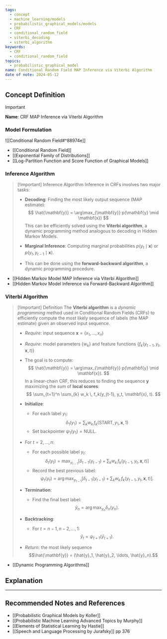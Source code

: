 ```yaml
---
tags:
  - concept
  - machine_learning/models
  - probabilistic_graphical_models/models
  - CRF
  - conditional_random_field
  - viterbi_decoding
  - viterbi_algorithm
keywords:
  - CRF
  - conditional_random_field
topics:
  - probabilistic_graphical_model
name: Conditional Random Field MAP Inference via Viterbi Algorithm
date of note: 2024-05-12
---
```


## Concept Definition

>[!important]
>**Name**: CRF MAP Inference via Viterbi Algorithm

### Model Formulation

![[Conditional Random Field#^88974e]]

- [[Conditional Random Field]]
- [[Exponential Family of Distributions]]
- [[Log-Partition Function and Score Function of Graphical Models]]

### Inference Algorithm

>[!important] Inference Algorithm
>Inference in CRFs involves two major tasks:
>
>- **Decoding**: Finding the most likely output sequence (MAP estimate):
>  $$
>  \hat{\mathbf{y}} = \arg\max_{\mathbf{y}} p(\mathbf{y} \mid \mathbf{x})
>  $$
>  This can be efficiently solved using the **Viterbi algorithm**, a dynamic programming method analogous to decoding in Hidden Markov Models.
>
>- **Marginal Inference**: Computing marginal probabilities $p(y_t \mid \mathbf{x})$ or $p(y_t, y_{t-1} \mid \mathbf{x})$.
>  - This can be done using the **forward-backward algorithm**, a dynamic programming procedure.

- [[Hidden Markov Model MAP Inference via Viterbi Algorithm]]
- [[Hidden Markov Model Inference via Forward-Backward Algorithm]]

### Viterbi Algorithm

>[!important] Definition
>The **Viterbi algorithm** is a *dynamic programming* method used in Conditional Random Fields (CRFs) to efficiently compute the most likely sequence of labels (the MAP estimate) given an observed input sequence.
>
>- *Require*: input sequence $\mathbf{x} = (x_1, \ldots, x_n)$
>- *Require*: model parameters $\{w_k\}$ and feature functions $\{f_k(y_{t-1}, y_t, \mathbf{x}, t)\}$
>
>- The goal is to compute:
>  $$
>  \hat{\mathbf{y}} = \arg\max_{\mathbf{y}} p(\mathbf{y} \mid \mathbf{x}).
>  $$
>  In a linear-chain CRF, this reduces to finding the sequence $\mathbf{y}$ maximizing the *sum* of **local scores**:
>  $$
>  \sum_{t=1}^n \sum_{k} w_k \, f_k(y_{t-1}, y_t, \mathbf{x}, t).
>  $$
>
>- **Initialize**:
>    - For each label $y_1$:
>      $$
>      \delta_1(y_1) = \sum_{k} w_k \, f_k(\text{START}, y_1, \mathbf{x}, 1)
>      $$
>    - Set backpointer $\psi_1(y_1) = \text{NULL}$.
>
>- For $t = 2, \ldots, n$:
>    - For each possible label $y_t$:
>      $$
>      \delta_t(y_t) = \max_{y_{t-1}} \left[ \delta_{t-1}(y_{t-1}) + \sum_{k} w_k \, f_k(y_{t-1}, y_t, \mathbf{x}, t) \right]
>      $$
>    - Record the best previous label:
>      $$
>      \psi_t(y_t) = \arg\max_{y_{t-1}} \left[ \delta_{t-1}(y_{t-1}) + \sum_{k} w_k \, f_k(y_{t-1}, y_t, \mathbf{x}, t) \right].
>      $$
>
>- **Termination**:
>    - Find the final best label:
>      $$
>      \hat{y}_n = \arg\max_{y_n} \delta_n(y_n).
>      $$
>
>- **Backtracking**:
>    - For $t = n-1, n-2, \ldots, 1$:
>      $$
>      \hat{y}_t = \psi_{t+1}(\hat{y}_{t+1}).
>      $$
>
>- *Return*: the most likely sequence $$\hat{\mathbf{y}} = (\hat{y}_1, \hat{y}_2, \ldots, \hat{y}_n).$$

- [[Dynamic Programming Algorithms]]



## Explanation




-----------
##  Recommended Notes and References





- [[Probabilistic Graphical Models by Koller]]
- [[Probabilistic Machine Learning Advanced Topics by Murphy]]
- [[Elements of Statistical Learning by Hastie]]
- [[Speech and Language Processing by Jurafsky]] pp 376